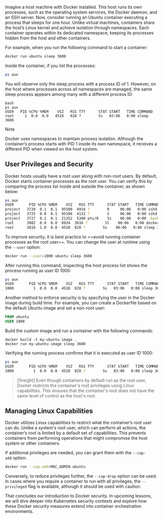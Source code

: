 Imagine a host machine with Docker installed. This host runs its own processes, such as the operating system services, the Docker daemon, and an SSH server. Now, consider running an Ubuntu container executing a process that sleeps for one hour. Unlike virtual machines, containers share the host’s Linux kernel and achieve isolation through namespaces. Each container operates within its dedicated namespace, keeping its processes hidden from the host and other containers.

For example, when you run the following command to start a container:

```bash
docker run ubuntu sleep 3600
```

Inside the container, if you list the processes:

```bash
ps aux
```

You will observe only the sleep process with a process ID of 1. However, on the host where processes across all namespaces are managed, the same sleep process appears among many with a different process ID:

```
bash
ps aux
USER   PID %CPU %MEM    VSZ   RSS TTY      STAT START   TIME COMMAND
root     1  0.0  0.0   4528   828 ?        Ss   03:06   0:00 sleep 3600
```

>[!Note]
Docker uses namespaces to maintain process isolation. Although the container’s process starts with PID 1 inside its own namespace, it receives a different PID when viewed on the host system.

## User Privileges and Security

Docker hosts usually have a root user along with non-root users. By default, Docker starts container processes as the root user. You can verify this by comparing the process list inside and outside the container, as shown below:

```bash
ps aux
USER       PID %CPU %MEM    VSZ   RSS TTY      STAT START   TIME COMMAND
project   3720  0.1  0.1  95500  4916 ?        R     06:06   0:00 sshd: project@pts/0
project   3725  0.0  0.1  95196  4132 ?        S     06:06   0:00 sshd: project@notty
project   3727  0.2  0.1  21352  5340 pts/0    Ss    06:06   0:00 -bash
root      3802  0.0  0.0  8924  3616 ?        Sl    06:06   0:00 docker-containerd-shim --namespace m
root      3816  1.0  0.0  4528  828 ?        Ss    06:06   0:00 sleep 3600
```

To improve security, it is best practice to ==avoid running container processes as the root user==. You can change the user at runtime using the `--user` option:

```bash
docker run --user=1000 ubuntu sleep 3600
```

After running this command, inspecting the host process list shows the process running as user ID 1000:

```bash
ps aux
USER       PID %CPU %MEM    VSZ   RSS TTY      STAT START   TIME COMMAND
1000         1  0.0  0.0  4528  828 ?        Ss   03:06   0:00 sleep 3600
```

Another method to enforce security is by specifying the user in the Docker image during build time. For example, you can create a Dockerfile based on the default Ubuntu image and set a non-root user:

```Dockerfile
FROM ubuntu
USER 1000
```

Build the custom image and run a container with the following commands:

```
docker build -t my-ubuntu-image .
docker run my-ubuntu-image sleep 3600
```

Verifying the running process confirms that it is executed as user ID 1000:

```bash
ps aux
USER       PID %CPU %MEM    VSZ   RSS TTY      STAT START   TIME COMMAND
1000         1  0.0  0.0  4528  828 ?        Ss   03:06   0:00 sleep 3600
```

>[!Insight]
Even though containers by default run as the root user, Docker restricts the container's root privileges using Linux capabilities. This ensures that the container's root does not have the same level of control as the host's root.

## Managing Linux Capabilities

Docker utilizes Linux capabilities to restrict what the container’s root user can do. Unlike a system's root user, which can perform all actions, the container’s root is limited by a default set of capabilities. This prevents containers from performing operations that might compromise the host system or other containers.

If additional privileges are needed, you can grant them with the `--cap-add` option:

```bash
docker run --cap-add=MAC_ADMIN ubuntu
```

Conversely, to reduce privileges further, the `--cap-drop` option can be used. In cases where you require a container to run with all privileges, the `--privileged` flag is available, although it should be used with caution.

That concludes our introduction to Docker security. In upcoming lessons, we will dive deeper into Kubernetes security contexts and explore how these Docker security measures extend into container orchestration environments.